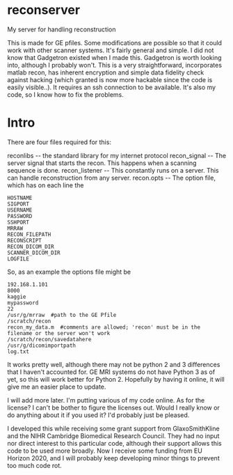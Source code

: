 # reconserver
My server for handling reconstruction

This is made for GE pfiles.  Some modifications are possible so that it could work with other scanner systems.  It's fairly general and simple. I did not know that Gadgetron existed when I made this. Gadgetron is worth looking into, although I probably won't.  This is a very straightforward, incorporates matlab recon, has inherent encryption and simple data fidelity check against hacking (which granted is now more hackable since the code is easily visible..). It requires an ssh connection to be available.  It's also my code, so I know how to fix the problems.


# Intro
There are four files required for this:

reconlibs -- the standard library for my internet protocol
recon_signal -- The server signal that starts the recon.  This happens when a scanning sequence is done.
recon_listener -- This constantly runs on a server.  This can handle reconstruction from any server.
recon.opts -- The option file, which has on each line the

    HOSTNAME
    SIGPORT
    USERNAME
    PASSWORD
    SSHPORT
    MRRAW
    RECON_FILEPATH
    RECONSCRIPT
    RECON_DICOM_DIR
    SCANNER_DICOM_DIR
    LOGFILE


So, as an example the options file might be

    192.168.1.101
    8000
    kaggie
    mypassword
    22
    /usr/g/mrraw  #path to the GE Pfile
    /scratch/recon
    recon_my_data.m  #comments are allowed; 'recon' must be in the filename or the server won't work
    /scratch/recon/savedatahere
    /usr/g/dicomimportpath
    log.txt



It works pretty well, although there may not be python 2 and 3 differences that I haven't accounted for.  GE MRI systems do not have Python 3 as of yet, so this will work better for Python 2.  Hopefully by having it online, it will give me an easier place to update.


I will add more later.  I'm putting various of my code online.  As for the license?  I can't be bother to figure the licenses out.  Would I really know or do anything about it if you used it?  I'd probably just be pleased.



I developed this while receiving some grant support from GlaxoSmithKline and the NIHR Cambridge Biomedical Research Council.  They had no input nor direct interest to this particular code, although their support allows this code to be used more broadly.  Now I receive some funding from EU Horizon 2020, and I will probably keep developing minor things to prevent too much code rot.






